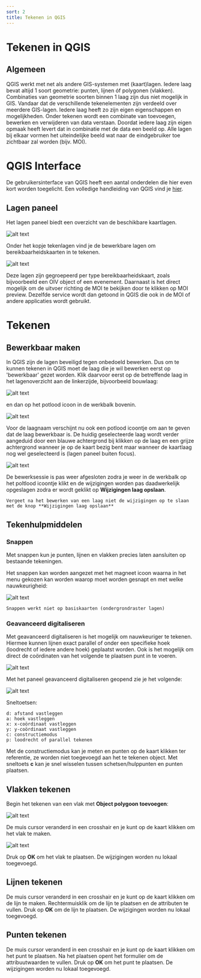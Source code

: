 ```yaml
---
sort: 2
title: Tekenen in QGIS
---
```


# Tekenen in QGIS

## Algemeen

QGIS werkt met net als andere GIS-systemen met (kaart)lagen. Iedere laag bevat altijd 1 soort geometrie: punten, lijnen óf polygonen (vlakken). Combinaties van geometrie soorten binnen 1 laag zijn dus niet mogelijk in GIS. Vandaar dat de verschillende tekenelementen zijn verdeeld over meerdere GIS-lagen. Iedere laag heeft zo zijn eigen eigenschappen en mogelijkheden. Onder tekenen wordt een combinate van toevoegen, bewerken en verwijderen van data verstaan. Doordat iedere laag zijn eigen opmaak heeft levert dat in combinatie met de data een beeld op. Alle lagen bij elkaar vormen het uiteindelijke beeld wat naar de eindgebruiker toe zichtbaar zal worden (bijv. MOI).

# QGIS Interface

De gebruikersinterface van QGIS heeft een aantal onderdelen die hier even kort worden toegelicht. Een volledige handleiding van QGIS vind je [hier](https://docs.qgis.org/3.16/en/docs/index.html).

## Lagen paneel

Het lagen paneel biedt een overzicht van de beschikbare kaartlagen. 

![alt text](./assets/interface_lagen.png "Lagen paneel")

Onder het kopje tekenlagen vind je de bewerkbare lagen om bereikbaarheidskaarten in te tekenen.

![alt text](./assets/interface_bewerkbaar_preview.png "Lagen paneel")

Deze lagen zijn gegroepeerd per type bereikbaarheidskaart, zoals bijvoorbeeld een OIV object of een evenement. Daarnaast is het direct mogelijk om de uitvoer richting de MOI te bekijken door te klikken op MOI preview. Dezelfde service wordt dan getoond in QGIS die ook in de MOI of andere applicaties wordt gebruikt.

# Tekenen

## Bewerkbaar maken

In QGIS zijn de lagen beveiligd tegen onbedoeld bewerken. Dus om te kunnen tekenen in QGIS moet de laag die je wil bewerken eerst op 'bewerkbaar' gezet worden. Klik daarvoor eerst op de betreffende laag in het lagenoverzicht aan de linkerzijde, bijvoorbeeld bouwlaag:

![alt text](./assets/klik_laag.png "Laag op bewerkbaar zetten")

 en dan op het potlood icoon in de werkbalk bovenin.

![alt text](./assets/bewerkbaar.png "Bewerken knop")

Voor de laagnaam verschijnt nu ook een potlood icoontje om aan te geven dat de laag bewerkbaar is. De huidig geselecteerde laag wordt verder aangeduid door een blauwe achtergrond bij klikken op de laag en een grijze achtergrond wanneer je op de kaart bezig bent maar wanneer de kaartlaag nog wel geselecteerd is (lagen paneel buiten focus).

![alt text](./assets/bouwlaag_laag.png "Bouwlaag bewerkbaar")

De bewerksessie is pas weer afgesloten zodra je weer in de werkbalk op het poltlood icoontje klikt en de wijzigingen worden pas daadwerkelijk opgeslagen zodra er wordt geklikt op **Wijzigingen laag opslaan**.

```tip
Vergeet na het bewerken van een laag niet de wijzigingen op te slaan met de knop **Wijzigingen laag opslaan**
```

## Tekenhulpmiddelen

### Snappen

Met snappen kun je punten, lijnen en vlakken precies laten aansluiten op bestaande tekeningen.

Het snappen kan worden aangezet met het magneet icoon waarna in het menu gekozen kan worden waarop moet worden gesnapt en met welke nauwkeurigheid:

![alt text](./assets/snappen_aanzetten.png "Snappen aanzetten en opties")

```note
Snappen werkt niet op basiskaarten (ondergrondraster lagen)
```

### Geavanceerd digitaliseren 

Met geavanceerd digitaliseren is het mogelijk om nauwkeuriger te tekenen. Hiermee kunnen lijnen exact parallel of onder een specifieke hoek (loodrecht of iedere andere hoek) geplaatst worden. Ook is het mogelijk om direct de coördinaten van het volgende te plaatsen punt in te voeren.



![alt text](./assets/geavanceerd_digitaliseren.png "Polygoon toevoegen")

Met het paneel geavanceerd digitaliseren geopend zie je het volgende:

![alt text](./assets/geavanceerd_digitaliseren_paneel.png "Polygoon toevoegen")

Sneltoetsen:

```
d: afstand vastleggen
a: hoek vastleggen
x: x-coördinaat vastleggen
y: y-coördinaat vastleggen
c: constructiemodus
p: loodrecht of parallel tekenen
```

Met de constructiemodus kan je meten en punten op de kaart klikken ter referentie, ze worden niet toegevoegd aan het te tekenen object. Met sneltoets **c** kan je snel wisselen tussen schetsen/hulppunten en punten plaatsen.


## Vlakken tekenen

Begin het tekenen van een vlak met **Object polygoon toevoegen**:

![alt text](./assets/tekenen_vlak.png "Polygoon toevoegen")

De muis cursor veranderd in een crosshair en je kunt op de kaart klikken om het vlak te maken.

![alt text](./assets/tekenen_vlak_start.png "Punten van het polygoon toevoegen")

Druk op **OK** om het vlak te plaatsen. De wijzigingen worden nu lokaal toegevoegd.

## Lijnen tekenen

De muis cursor veranderd in een crosshair en je kunt op de kaart klikken om de lijn te maken. Rechtermuisklik om de lijn te plaatsen en de attributen te vullen.  Druk op **OK** om de lijn te plaatsen. De wijzigingen worden nu lokaal toegevoegd.

## Punten tekenen

De muis cursor veranderd in een crosshair en je kunt op de kaart klikken om het punt te plaatsen. Na het plaatsen opent het formulier om de attribuutwaarden te vullen. Druk op **OK** om het punt te plaatsen. De wijzigingen worden nu lokaal toegevoegd.